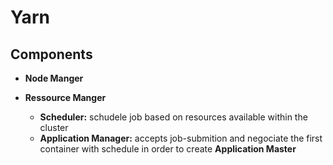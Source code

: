 # Yarn

## Components 

* **Node Manger** 

* **Ressource Manger** 
    * **Scheduler:** schudele job based on resources available within the cluster  
    * **Application Manager:** accepts job-submition and negociate the first container with schedule in order to create **Application Master**
